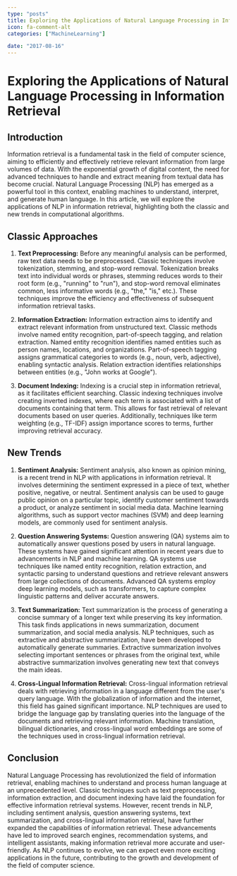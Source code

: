 ```yaml
---
type: "posts"
title: Exploring the Applications of Natural Language Processing in Information Retrieval
icon: fa-comment-alt
categories: ["MachineLearning"]

date: "2017-08-16"
---
```




# Exploring the Applications of Natural Language Processing in Information Retrieval

## Introduction

Information retrieval is a fundamental task in the field of computer science, aiming to efficiently and effectively retrieve relevant information from large volumes of data. With the exponential growth of digital content, the need for advanced techniques to handle and extract meaning from textual data has become crucial. Natural Language Processing (NLP) has emerged as a powerful tool in this context, enabling machines to understand, interpret, and generate human language. In this article, we will explore the applications of NLP in information retrieval, highlighting both the classic and new trends in computational algorithms.

## Classic Approaches

1. **Text Preprocessing:** Before any meaningful analysis can be performed, raw text data needs to be preprocessed. Classic techniques involve tokenization, stemming, and stop-word removal. Tokenization breaks text into individual words or phrases, stemming reduces words to their root form (e.g., "running" to "run"), and stop-word removal eliminates common, less informative words (e.g., "the," "is," etc.). These techniques improve the efficiency and effectiveness of subsequent information retrieval tasks.

2. **Information Extraction:** Information extraction aims to identify and extract relevant information from unstructured text. Classic methods involve named entity recognition, part-of-speech tagging, and relation extraction. Named entity recognition identifies named entities such as person names, locations, and organizations. Part-of-speech tagging assigns grammatical categories to words (e.g., noun, verb, adjective), enabling syntactic analysis. Relation extraction identifies relationships between entities (e.g., "John works at Google").

3. **Document Indexing:** Indexing is a crucial step in information retrieval, as it facilitates efficient searching. Classic indexing techniques involve creating inverted indexes, where each term is associated with a list of documents containing that term. This allows for fast retrieval of relevant documents based on user queries. Additionally, techniques like term weighting (e.g., TF-IDF) assign importance scores to terms, further improving retrieval accuracy.

## New Trends

1. **Sentiment Analysis:** Sentiment analysis, also known as opinion mining, is a recent trend in NLP with applications in information retrieval. It involves determining the sentiment expressed in a piece of text, whether positive, negative, or neutral. Sentiment analysis can be used to gauge public opinion on a particular topic, identify customer sentiment towards a product, or analyze sentiment in social media data. Machine learning algorithms, such as support vector machines (SVM) and deep learning models, are commonly used for sentiment analysis.

2. **Question Answering Systems:** Question answering (QA) systems aim to automatically answer questions posed by users in natural language. These systems have gained significant attention in recent years due to advancements in NLP and machine learning. QA systems use techniques like named entity recognition, relation extraction, and syntactic parsing to understand questions and retrieve relevant answers from large collections of documents. Advanced QA systems employ deep learning models, such as transformers, to capture complex linguistic patterns and deliver accurate answers.

3. **Text Summarization:** Text summarization is the process of generating a concise summary of a longer text while preserving its key information. This task finds applications in news summarization, document summarization, and social media analysis. NLP techniques, such as extractive and abstractive summarization, have been developed to automatically generate summaries. Extractive summarization involves selecting important sentences or phrases from the original text, while abstractive summarization involves generating new text that conveys the main ideas.

4. **Cross-Lingual Information Retrieval:** Cross-lingual information retrieval deals with retrieving information in a language different from the user's query language. With the globalization of information and the internet, this field has gained significant importance. NLP techniques are used to bridge the language gap by translating queries into the language of the documents and retrieving relevant information. Machine translation, bilingual dictionaries, and cross-lingual word embeddings are some of the techniques used in cross-lingual information retrieval.

## Conclusion

Natural Language Processing has revolutionized the field of information retrieval, enabling machines to understand and process human language at an unprecedented level. Classic techniques such as text preprocessing, information extraction, and document indexing have laid the foundation for effective information retrieval systems. However, recent trends in NLP, including sentiment analysis, question answering systems, text summarization, and cross-lingual information retrieval, have further expanded the capabilities of information retrieval. These advancements have led to improved search engines, recommendation systems, and intelligent assistants, making information retrieval more accurate and user-friendly. As NLP continues to evolve, we can expect even more exciting applications in the future, contributing to the growth and development of the field of computer science.